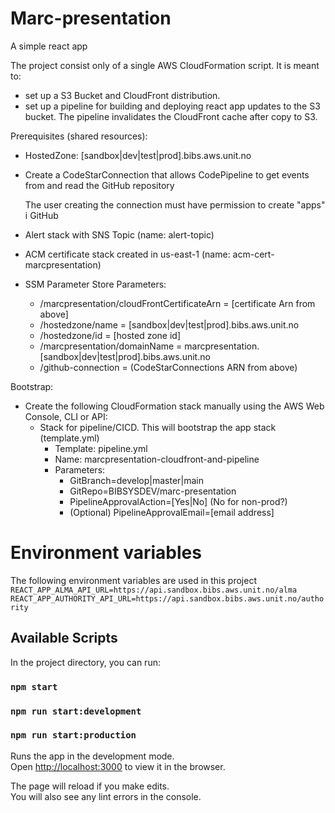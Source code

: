 # Marc-presentation

A simple react app

The project consist only of a single AWS CloudFormation script. It is meant to:

- set up a S3 Bucket and CloudFront distribution.
- set up a pipeline for building and deploying react app updates to the S3 bucket. The pipeline invalidates the CloudFront cache after copy to S3.

Prerequisites (shared resources):

- HostedZone: [sandbox|dev|test|prod].bibs.aws.unit.no
- Create a CodeStarConnection that allows CodePipeline to get events from and read the GitHub repository

  The user creating the connection must have permission to create "apps" i GitHub

- Alert stack with SNS Topic (name: alert-topic)
- ACM certificate stack created in us-east-1 (name: acm-cert-marcpresentation)
- SSM Parameter Store Parameters:
  - /marcpresentation/cloudFrontCertificateArn = [certificate Arn from above]
  - /hostedzone/name = [sandbox|dev|test|prod].bibs.aws.unit.no
  - /hostedzone/id = [hosted zone id]
  - /marcpresentation/domainName = marcpresentation.[sandbox|dev|test|prod].bibs.aws.unit.no
  - /github-connection = (CodeStarConnections ARN from above)

Bootstrap:

- Create the following CloudFormation stack manually using the AWS Web Console, CLI or API:
  - Stack for pipeline/CICD. This will bootstrap the app stack (template.yml)
    - Template: pipeline.yml
    - Name: marcpresentation-cloudfront-and-pipeline
    - Parameters:
      - GitBranch=develop|master|main
      - GitRepo=BIBSYSDEV/marc-presentation
      - PipelineApprovalAction=[Yes|No] (No for non-prod?)
      - (Optional) PipelineApprovalEmail=[email address]

# Environment variables

The following environment variables are used in this project
`REACT_APP_ALMA_API_URL=https://api.sandbox.bibs.aws.unit.no/alma`
`REACT_APP_AUTHORITY_API_URL=https://api.sandbox.bibs.aws.unit.no/authority`

## Available Scripts

In the project directory, you can run:

### `npm start`

### `npm run start:development`

### `npm run start:production`

Runs the app in the development mode.\
Open [http://localhost:3000](http://localhost:3000) to view it in the browser.

The page will reload if you make edits.\
You will also see any lint errors in the console.

